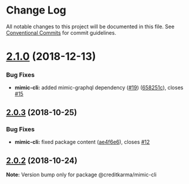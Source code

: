 # Change Log

All notable changes to this project will be documented in this file.
See [Conventional Commits](https://conventionalcommits.org) for commit guidelines.

<a name="2.1.0"></a>
# [2.1.0](https://github.com/creditkarma/Mimic/tree/master/packages/mimic-cli/compare/v2.0.3...v2.1.0) (2018-12-13)


### Bug Fixes

* **mimic-cli:** added mimic-graphql dependency ([#19](https://github.com/creditkarma/Mimic/tree/master/packages/mimic-cli/issues/19)) ([658251c](https://github.com/creditkarma/Mimic/tree/master/packages/mimic-cli/commit/658251c)), closes [#15](https://github.com/creditkarma/Mimic/tree/master/packages/mimic-cli/issues/15)





<a name="2.0.3"></a>
## [2.0.3](https://github.com/creditkarma/Mimic/tree/master/packages/mimic-cli/compare/v2.0.2...v2.0.3) (2018-10-25)


### Bug Fixes

* **mimic-cli:** fixed package content ([ae4f6e6](https://github.com/creditkarma/Mimic/tree/master/packages/mimic-cli/commit/ae4f6e6)), closes [#12](https://github.com/creditkarma/Mimic/tree/master/packages/mimic-cli/issues/12)





<a name="2.0.2"></a>
## [2.0.2](https://github.com/creditkarma/Mimic/tree/master/packages/mimic-cli/compare/v2.0.0...v2.0.2) (2018-10-24)

**Note:** Version bump only for package @creditkarma/mimic-cli
